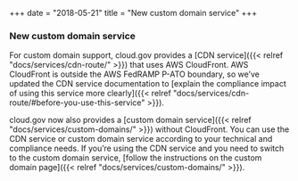 +++ 
date = "2018-05-21" 
title = "New custom domain service" 
+++

### New custom domain service
For custom domain support, cloud.gov provides a [CDN service]({{< relref "docs/services/cdn-route/" >}}) that uses AWS CloudFront. AWS CloudFront is outside the AWS FedRAMP P-ATO boundary, so we’ve updated the CDN service documentation to [explain the compliance impact of using this service more clearly]({{< relref "docs/services/cdn-route/#before-you-use-this-service" >}}).

cloud.gov now also provides a [custom domain service]({{< relref "docs/services/custom-domains/" >}}) without CloudFront. You can use the CDN service or custom domain service according to your technical and compliance needs. If you’re using the CDN service and you need to switch to the custom domain service, [follow the instructions on the custom domain page]({{< relref "docs/services/custom-domains/" >}}).
